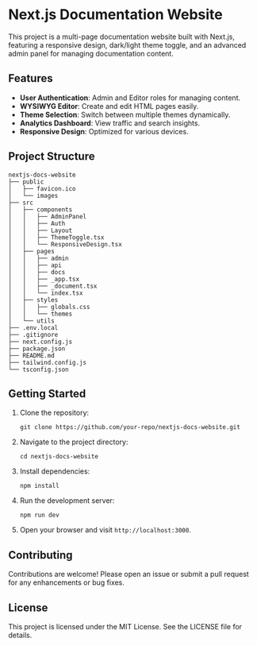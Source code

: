 # Next.js Documentation Website

This project is a multi-page documentation website built with Next.js, featuring a responsive design, dark/light theme toggle, and an advanced admin panel for managing documentation content.

## Features

- **User Authentication**: Admin and Editor roles for managing content.
- **WYSIWYG Editor**: Create and edit HTML pages easily.
- **Theme Selection**: Switch between multiple themes dynamically.
- **Analytics Dashboard**: View traffic and search insights.
- **Responsive Design**: Optimized for various devices.

## Project Structure

```
nextjs-docs-website
├── public
│   ├── favicon.ico
│   └── images
├── src
│   ├── components
│   │   ├── AdminPanel
│   │   ├── Auth
│   │   ├── Layout
│   │   ├── ThemeToggle.tsx
│   │   └── ResponsiveDesign.tsx
│   ├── pages
│   │   ├── admin
│   │   ├── api
│   │   ├── docs
│   │   ├── _app.tsx
│   │   ├── _document.tsx
│   │   └── index.tsx
│   ├── styles
│   │   ├── globals.css
│   │   └── themes
│   └── utils
├── .env.local
├── .gitignore
├── next.config.js
├── package.json
├── README.md
├── tailwind.config.js
└── tsconfig.json
```

## Getting Started

1. Clone the repository:
   ```
   git clone https://github.com/your-repo/nextjs-docs-website.git
   ```

2. Navigate to the project directory:
   ```
   cd nextjs-docs-website
   ```

3. Install dependencies:
   ```
   npm install
   ```

4. Run the development server:
   ```
   npm run dev
   ```

5. Open your browser and visit `http://localhost:3000`.

## Contributing

Contributions are welcome! Please open an issue or submit a pull request for any enhancements or bug fixes.

## License

This project is licensed under the MIT License. See the LICENSE file for details.